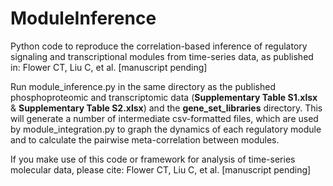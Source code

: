 # ModuleInference
Python code to reproduce the correlation-based inference of regulatory signaling and transcriptional modules from time-series data, as published in: Flower CT, Liu C, et al. [manuscript pending]

Run module_inference.py in the same directory as the published phosphoproteomic and transcriptomic data (**Supplementary Table S1.xlsx** & **Supplementary Table S2.xlsx**) and the **gene_set_libraries** directory. This will generate a number of intermediate csv-formatted files, which are used by module_integration.py to graph the dynamics of each regulatory module and to calculate the pairwise meta-correlation between modules.

If you make use of this code or framework for analysis of time-series molecular data, please cite: Flower CT, Liu C, et al. [manuscript pending]
